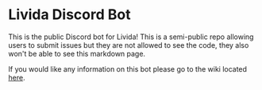 # Livida Discord Bot

This is the public Discord bot for Livida! This is a semi-public repo allowing users to submit issues but they are not allowed to see the code, they also won't be able to see this markdown page. 

If you would like any information on this bot please go to the wiki located [here](https://bot.livida.net/).